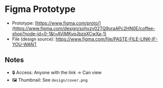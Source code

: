 # Figma Prototype
- Prototype: [https://www.figma.com/proto/](https://www.figma.com/design/sohvzy02TQ9oraAPc2HN0E/coffee-shop?node-id=0-1&t=AViMKvqJbzpXCwXa-1)
- File (design source): https://www.figma.com/file/PASTE-FILE-LINK-IF-YOU-WANT

## Notes
- 🔒 Access: Anyone with the link → Can view
- 🖼️ Thumbnail: See `design/cover.png`
